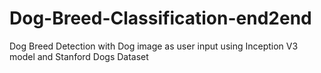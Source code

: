 # Dog-Breed-Classification-end2end
Dog Breed Detection with Dog image as user input using Inception V3 model and Stanford Dogs Dataset
